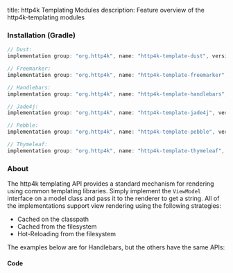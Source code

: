 title: http4k Templating Modules
description: Feature overview of the http4k-templating modules

### Installation (Gradle)

```groovy
// Dust: 
implementation group: "org.http4k", name: "http4k-template-dust", version: "4.10.0.0.0"

// Freemarker: 
implementation group: "org.http4k", name: "http4k-template-freemarker", version: "4.10.0.0.0"

// Handlebars: 
implementation group: "org.http4k", name: "http4k-template-handlebars", version: "4.10.0.0.0"

// Jade4j: 
implementation group: "org.http4k", name: "http4k-template-jade4j", version: "4.10.0.0.0"

// Pebble: 
implementation group: "org.http4k", name: "http4k-template-pebble", version: "4.10.0.0.0"

// Thymeleaf: 
implementation group: "org.http4k", name: "http4k-template-thymeleaf", version: "4.10.0.0.0"
```

### About
The http4k templating API provides a standard mechanism for rendering using common templating libraries. Simply implement the `ViewModel` interface on a model class and pass it to the renderer to get a string. All of the implementations support view rendering using the following strategies:

* Cached on the classpath
* Cached from the filesystem
* Hot-Reloading from the filesystem

The examples below are for Handlebars, but the others have the same APIs:

#### Code  [<img class="octocat"/>](https://github.com/http4k/http4k/blob/master/src/docs/guide/reference/templating/example.kt)

<script src="https://gist-it.appspot.com/https://github.com/http4k/http4k/blob/master/src/docs/guide/reference/templating/example.kt"></script>

[http4k]: https://http4k.org
